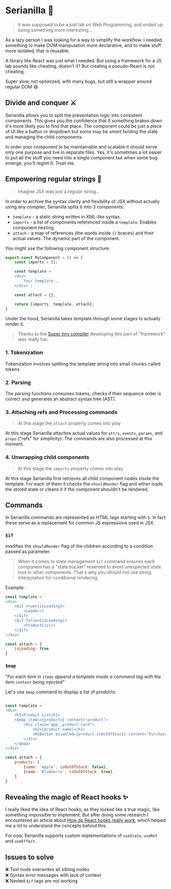 # Serianilla 🍦

> It was supposed to be a just lab on Web Programming, and ended up being 
something more interesting...

As a lazy person I was looking for a way to simplify the workflow. I needed 
something to make DOM manipulation more declarative, and to make stuff more 
isolated, that is reusable.

A library like React was just what I needed. But using a framework for a JS lab
sounds like cheating, doesn't it? But creating a pseudo-React is not cheating.

Super slow, not optimized, with many bugs, but still a wrapper around regular DOM 😅

## Divide and conquer ⚔

Serianilla allows you to split the presentation logic into consistent components. 
This gives you the confidence that if something brakes down it's more likely you to
find that place. The component could be just a piece of UI like a button or dropdown
but some may be _smart_ holding the state and managing the child components. 

In order your component to be maintainable and scalable it should serve only 
one purpose and live in separate files. Yes, it's sometimes a lot easier to 
put all the stuff you need into a single component but when some bug emerge, 
you'll regret it. Trust me.

## Empowering regular strings 🚀

> Imagine JSX was just a regular string...

In order to archive the syntax clarity and flexibility of JSX without 
actually using any compiler, Serianilla splits it into 3 components.

* `template` - a static string written in XML-like syntax.
* `imports` - a list of components referenced inside a `template`. 
Enables component nesting.
* `attach` - a map of references (the words inside `{}` braces) and 
their actual values. The dynamic part of the component.

You might use the following component structure:

```js
export const MyComponent = () => {
    const imports = [];

    const template = `
    <div>
        Your template...
    </div>`;

    const attach = {};

    return {imports, template, attach};
}
```

Under the hood, Serianilla takes template through some stages to actually 
render it. 

> Thanks to the [Super tiny compiler](https://github.com/jamiebuilds/the-super-tiny-compiler) 
> developing this part of "framework" was really fun.

### 1. Tokenization

Tokenization involves splitting the template string into small chunks called
tokens.

### 2. Parsing

The parsing functions consumes tokens, checks if their sequence order is correct 
and generates an abstract syntax tree (AST).

### 3. Attaching refs and Processing commands

> At this stage the `attach` property comes into play

At this stage Serianilla attaches actual values for `attrs`, `events`, `params`,
and `props` ("refs" for simplicity). The commands are also processed at this moment.

### 4. Unwrapping child components

> At this stage the `imports` property comes into play

At this stage Serianilla first retrieves all child component nodes inside 
the template. For each of them it checks the `shouldRender` flag and either loads
the stored state or cleans it if the component shouldn't be rendered.

## Commands

In Serianilla commands are represented as HTML tags starting with `$`. In fact
these serve as a replacement for common JS expressions used in JSX.

### `$if`

modifies the `shouldRender` flag of the children according to a
condition passed as parameter.

> When it comes to state management `$if` command ensures each component has a
> "state bucket" reserved to avoid unexpected state loss in other components.
> That's why you should not use string interpolation for conditional rendering

Example: 

```js
const template = `
<div>
    <$if true={isLoading}>
        <Loader/>
    </$if>
    <$if false={isLoading}>
        <ProductList/>
    </$if>
</div>`

const attach = {
    isLoading: true
}
```

### `$map`

_"For each item in `items` append a template inside a command tag with the item
`context` being injected"_

Let's use `$map` command to display a list of products:

```js

const template = `
<div>
    <h1>Product List<h1>
    <$map items={products} context="product">
        <div class="app__product-card">
            <h2>{product.name}</h2>
            <MyButton disabled={product.isOutOfStock} content="Purchase"/>
        </div>
    </$map>
</div>`

const attach = {
    products: [
        {name: 'Apple', isOutOfStock: false},
        {name: 'Blueberry', isOutOfStock: true},
    ]
}
```

## Revealing the magic of React hooks ✨

I really liked the idea of React hooks, as they looked like a true magic, like
something impossible to implement. But after doing some research I encountered
an article about [How do React hooks really work](https://www.netlify.com/blog/2019/03/11/deep-dive-how-do-react-hooks-really-work/),
which helped me a lot to understand the concepts behind this.

For now, Serianilla supports custom implementations of `useState`, `useRef` and 
`useEffect`.

## Issues to solve
❌ Text node overwrites all sibling nodes  
❌ Syntax error messages with lack of context  
❌ Nested `$if` tags are not working 